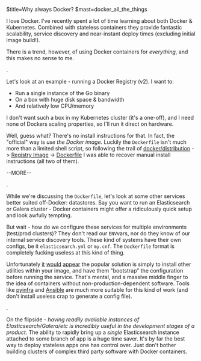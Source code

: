 $title=Why always Docker?
$mast=docker_all_the_things

I love Docker. I've recently spent a lot of time learning about both Docker & Kubernetes. Combined with stateless containers they provide fantastic scalability, service discovery and near-instant deploy times (excluding initial image build!).

There is a trend, however, of using Docker containers for _everything_, and this makes no sense to me.

.

Let's look at an example - running a Docker Registry (v2). I want to:

+ Run a single instance of the Go binary
+ On a box with huge disk space & bandwidth
+ And relatively low CPU/memory

I don't want such a box in my Kubernetes cluster (it's a one-off), and I need none of Dockers scaling properties, so I'll run it direct on hardware.

Well, guess what? There's no install instructions for that. In fact, the "official" way is _use the Docker image_. Luckily the `Dockerfile` isn't much more than a limited shell script, so following the trail of [docker/distribution](https://github.com/docker/distribution) -> [Registry Image](https://hub.docker.com/_/registry/) -> [Dockerfile](https://github.com/docker/distribution-library-image/blob/0258654c749c96ca876b1d9ce456bee42b6794de/Dockerfile) I was able to recover manual install instructions (all two of them).

--MORE--

.

While we're discussing the `Dockerfile`, let's look at some other services better suited off-Docker: datastores. Say you want to run an Elasticsearch or Galera cluster - Docker containers might offer a ridiculously quick setup and look awfully tempting.

But wait - how do we configure these services for multiple environments (test/prod clusters)? They don't read our `ENV`vars, nor do they know of our internal service discovery tools. These kind of systems have their own configs, be it `elasticsearch.yml` or `my.cnf`. The `Dockerfile` format is completely fucking useless at this kind of thing.

Unfortunately [it](http://blog.tryolabs.com/2015/03/26/configurable-docker-containers-for-multiple-environments/) [would](https://blog.codeship.com/cross-platform-docker-development-environment/) [appear](https://groups.google.com/forum/#!topic/docker-user/Vi6oj9FW2m4) the popular solution is simply to install other utilities within your image, and have them "bootstrap" the configuration before running the service. That's mental, and a massive middle finger to the idea of containers without non-production-dependent software. Tools like [pyinfra](https://github.com/Fizzadar/pyinfra) and [Ansible](https://github.com/Ansible/ansible) are much more suitable for this kind of work (and don't install useless crap to generate a config file).

.

On the flipside - _having readily available instances of Elasticsearch/Galera/etc is incredibly useful in the development stages of a product_. The ability to rapidly bring up a _single_ Elasticsearch instance attached to some branch of app is a huge time saver. It's by far the best way to deploy stateless apps one has control over. Just don't bother building clusters of complex third party software with Docker containers.
